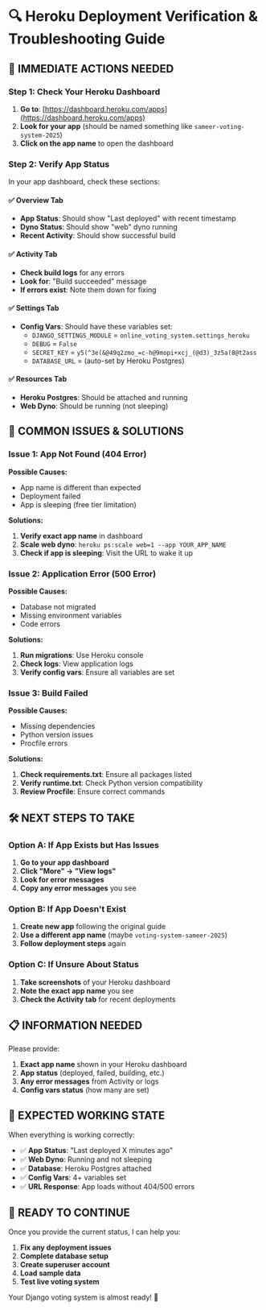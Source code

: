 # 🔍 Heroku Deployment Verification & Troubleshooting Guide

## 🎯 IMMEDIATE ACTIONS NEEDED

### Step 1: Check Your Heroku Dashboard

1. **Go to**: [https://dashboard.heroku.com/apps](https://dashboard.heroku.com/apps)
2. **Look for your app** (should be named something like `sameer-voting-system-2025`)
3. **Click on the app name** to open the dashboard

### Step 2: Verify App Status

In your app dashboard, check these sections:

#### ✅ Overview Tab

- **App Status**: Should show "Last deployed" with recent timestamp
- **Dyno Status**: Should show "web" dyno running
- **Recent Activity**: Should show successful build

#### ✅ Activity Tab

- **Check build logs** for any errors
- **Look for**: "Build succeeded" message
- **If errors exist**: Note them down for fixing

#### ✅ Settings Tab

- **Config Vars**: Should have these variables set:
  - `DJANGO_SETTINGS_MODULE` = `online_voting_system.settings_heroku`
  - `DEBUG` = `False`
  - `SECRET_KEY` = `y5(^3e(&@49q2zmo_=c-h@9mopi+xcj_(@d3)_3z5a(8@t2ass`
  - `DATABASE_URL` = (auto-set by Heroku Postgres)

#### ✅ Resources Tab
- **Heroku Postgres**: Should be attached and running
- **Web Dyno**: Should be running (not sleeping)

## 🚨 COMMON ISSUES & SOLUTIONS

### Issue 1: App Not Found (404 Error)
**Possible Causes:**
- App name is different than expected
- Deployment failed
- App is sleeping (free tier limitation)

**Solutions:**
1. **Verify exact app name** in dashboard
2. **Scale web dyno**: `heroku ps:scale web=1 --app YOUR_APP_NAME`
3. **Check if app is sleeping**: Visit the URL to wake it up

### Issue 2: Application Error (500 Error)
**Possible Causes:**
- Database not migrated
- Missing environment variables
- Code errors

**Solutions:**
1. **Run migrations**: Use Heroku console
2. **Check logs**: View application logs
3. **Verify config vars**: Ensure all variables are set

### Issue 3: Build Failed
**Possible Causes:**
- Missing dependencies
- Python version issues
- Procfile errors

**Solutions:**
1. **Check requirements.txt**: Ensure all packages listed
2. **Verify runtime.txt**: Check Python version compatibility
3. **Review Procfile**: Ensure correct commands

## 🛠️ NEXT STEPS TO TAKE

### Option A: If App Exists but Has Issues

1. **Go to your app dashboard**
2. **Click "More" → "View logs"**
3. **Look for error messages**
4. **Copy any error messages** you see

### Option B: If App Doesn't Exist

1. **Create new app** following the original guide
2. **Use a different app name** (maybe `voting-system-sameer-2025`)
3. **Follow deployment steps** again

### Option C: If Unsure About Status

1. **Take screenshots** of your Heroku dashboard
2. **Note the exact app name** you see
3. **Check the Activity tab** for recent deployments

## 📋 INFORMATION NEEDED

Please provide:

1. **Exact app name** shown in your Heroku dashboard
2. **App status** (deployed, failed, building, etc.)
3. **Any error messages** from Activity or logs
4. **Config vars status** (how many are set)

## 🎯 EXPECTED WORKING STATE

When everything is working correctly:

- ✅ **App Status**: "Last deployed X minutes ago"
- ✅ **Web Dyno**: Running and not sleeping
- ✅ **Database**: Heroku Postgres attached
- ✅ **Config Vars**: 4+ variables set
- ✅ **URL Response**: App loads without 404/500 errors

## 🚀 READY TO CONTINUE

Once you provide the current status, I can help you:

1. **Fix any deployment issues**
2. **Complete database setup**
3. **Create superuser account**
4. **Load sample data**
5. **Test live voting system**

Your Django voting system is almost ready! 🎉
